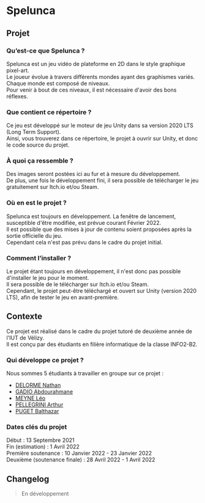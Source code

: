 # Spelunca
## Projet
### Qu’est-ce que Spelunca ?
<p>Spelunca est un jeu vidéo de plateforme en 2D dans le style graphique pixel-art.<br/>
Le joueur évolue à travers différents mondes ayant des graphismes variés. Chaque monde est composé de niveaux.<br/>
Pour venir à bout de ces niveaux, il est nécessaire d'avoir des bons réflexes.</p>

### Que contient ce répertoire ?
<p>Ce jeu est développé sur le moteur de jeu Unity dans sa version 2020 LTS (Long Term Support).<br/>
Ainsi, vous trouverez dans ce répertoire, le projet à ouvrir sur Unity, et donc le code source du projet.</p>

### À quoi ça ressemble ?
<p>Des images seront postées ici au fur et à mesure du développement.<br/>
De plus, une fois le développement fini, il sera possible de télécharger le jeu gratuitement sur Itch.io et/ou Steam.</p>

### Où en est le projet ?
<p>Spelunca est toujours en développement. La fenêtre de lancement, susceptible d'être modifiée, est prévue courant Février 2022.<br/>
Il est possible que des mises à jour de contenu soient proposées après la sortie officielle du jeu.<br/>
Cependant cela n'est pas prévu dans le cadre du projet initial.</p>

### Comment l’installer ?
<p>Le projet étant toujours en développement, il n'est donc pas possible d'installer le jeu pour le moment.<br/>
Il sera possible de le télécharger sur Itch.io et/ou Steam.<br/>
Cependant, le projet peut-être téléchargé et ouvert sur Unity (version 2020 LTS), afin de tester le jeu en avant-première.</p>

## Contexte
<p>Ce projet est réalisé dans le cadre du projet tutoré de deuxième année de l'IUT de Vélizy.<br/>
Il est conçu par des étudiants en filière informatique de la classe INFO2-B2.</p>
  
### Qui développe ce projet ?
Nous sommes 5 étudiants à travailler en groupe sur ce projet :
 - [DELORME Nathan](https://github.com/NathanDelorme)
 - [GADIO Abdourahmane](https://github.com/MineYoursAll)
 - [MEYNE Léo](https://github.com/LeoMeyne)
 - [PELLEGRINI Arthur](https://github.com/arthurpellegrini)
 - [PUGET Balthazar](https://github.com/balth-0)

### Dates clés du projet
<p>Début : 13 Septembre 2021<br/>
Fin (estimation) : 1 Avril 2022<br/>
Première soutenance : 10 Janvier 2022 - 23 Janvier 2022<br/>
Deuxième (soutenance finale) : 28 Avril 2022 - 1 Avril 2022</p>

## Changelog
> En développement
